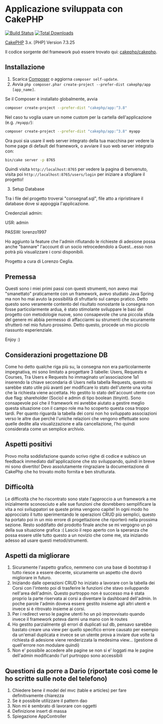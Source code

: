 # Applicazione sviluppata con CakePHP

[![Build Status](https://img.shields.io/travis/cakephp/app/master.svg?style=flat-square)](https://travis-ci.org/cakephp/app)
[![Total Downloads](https://img.shields.io/packagist/dt/cakephp/app.svg?style=flat-square)](https://packagist.org/packages/cakephp/app)

[CakePHP](https://cakephp.org) 3.x.
[PHP] Version 7.3.25

Il codice sorgente del framework può essere trovato qui: [cakephp/cakephp](https://github.com/cakephp/cakephp).

## Installazione

1. Scarica [Composer](https://getcomposer.org/doc/00-intro.md) o aggiorna `composer self-update`.
2. Avvia `php composer.phar create-project --prefer-dist cakephp/app [app_name]`.

Se il Composer è installato globalmente, avvia

```bash
composer create-project --prefer-dist "cakephp/app:^3.8"
```

Nel caso tu voglia usare un nome custom per la cartella dell'applicazione (e.g. `/myapp/`):

```bash
composer create-project --prefer-dist "cakephp/app:^3.8" myapp
```

Ora puoi sia usare il web server integrato della tua macchina per vedere la home page di default del framework, o avviare il suo web server integrato con:

```bash
bin/cake server -p 8765
```

Quindi visita `http://localhost:8765` per vedere la pagina di benvenuto, visita poi `http://localhost:8765/users/login` per iniziare a sfogliare il progetto!

3. Setup Database

Tra i file del progetto troverai "consegnaf.sql", file atto a ripristinare il database dove si appoggia l'applicazione.

Credenziali admin:

USR:   admin

PASSW: lorenzo1997

Ho aggiunto la feature che l'admin rifiutando le richieste di adesione possa anche "bannare" l'account di un socio retrocedendolo a Guest...esso non potrà più visualizzare i corsi disponibili.

Progetto a cura di Lorenzo Ceglia.

## Premessa

Questi sono i miei primi passi con questi strumenti, non avevo mai "smanettato" praticamente con un framework, avevo studiato Java Spring ma non ho mai avuto la possibilità
di sfruttarlo sul campo pratico.
Detto questo sono veramente contento del risultato nonostante la consegna non fosse particolarmente ardua, è stato stimolante sviluppare le basi del progetto con metodologie nuove, sono consapevole che una piccola sfida del genere mi abbia permesso di affacciarmi su strumenti che sicuramente sfrutterò nel mio futuro prossimo.
Detto questo, procede un mio piccolo riassunto esperienziale.

Enjoy :)


## Considerazioni progettazione DB

Come ho detto qualche riga più su, la consegna non era particolarmente impegnativa, mi sono limitato a progettare 3 tabelle: Users, Requests e Courses,
Tra Users e Requests ho immaginato un'associazione 1a1 inserendo la chiave secondaria di Users nella tabella Requests, questo mi sarebbe stato utile più avanti per modificare lo stato dell'utente una volta che la richiesta viene accettata.
Ho gestito lo stato dell'account utente con due flag: shareholder (Socio) e admin di tipo boolean (tinyint).
Sono consapevole poi che il framework mi avrebbe aiutato a gestire meglio questa situazione con il campo role ma ho scoperto questa cosa troppo tardi.
Per quanto riguarda la tabella dei corsi non ho sviluppato associazioni verso le altre due perchè l'uniche relazioni che vengono effettuate sono quelle dedite alla visualizzazione e alla cancellazione, l'ho quindi considerata come un semplice archivio.


## Aspetti positivi

Provo molta soddisfazione quando scrivo righe di codice e subisco un feedback immediato dall'applicazione che sto sviluppando, quindi in breve mi sono divertito!
Devo assolutamente ringraziare la documentazione di CakePhp che ho trovato molto fornita e ben strutturata.


## Difficoltà

Le difficoltà che ho riscontrato sono state l'approccio a un framework a me inizialmente sconosciuto e alle sue funzioni che dovrebbero semplificare la vita a noi sviluppatori se queste prima vengono capite!
In ogni modo ho approcciato il tutto sperimentando le operazioni CRUD più semplici, questo ha portato poi in un mio errore di progettazione che riporterò nella prossima sezione.
Resto soddifatto del prodotto finale anche se mi vergogno un pò della sua situazione grafica :(
Lascio il repo aperto con la speranza che possa essere utile tutto questo a un novizio che come me, sta iniziando adesso ad usare questi metodi/strumenti.




## Aspetti da migliorare

1. Sicuramente l'aspetto grafico, nemmeno con una base di bootstrap il tutto riesce a essere decente, sicuramente un aspetto che dovrò migliorare in futuro.
2. Iniziando dalle operazioni CRUD ho iniziato a lavorare con la tabella dei Corsi con l'intento poi di trasferire le funzioni che stavo sviluppando nell'area dell'admin.
   Questo purtroppo non è successo ma è stata proprio la parte riservata ai corsi a diventare la dashboard dell'admin. In poche parole l'admin doveva essere gestito insieme agli    altri utenti e invece si è ritrovato insieme ai corsi.
3. Per i redirect verso le pagine utenti ho un pò improvvisato quando invece il framework poteva darmi una mano con le routes
4. Ho gestito parzialmente gli errori di duplicati sul db, pensavo sarebbe bastato creare una view per quello specifico errore causato per esempio da un'email duplicata  e          invece se un utente prova a inviare due volte la richiesta di adesione viene renderizzata la medesima view... (gestione di quell'errore non modulare quindi) 
5. Non e' possibile accedere alle pagine se non si e' loggati ma le pagine dell'admin modificando l'url purtroppo sono accessibili


## Questioni da porre a Dario (riportate così come le ho scritte sulle note del telefono)

1. Chiedere bene il model del mvc (table e articles) per fare definitivamente chiarezza
2. Se è possibile utilizzare il pattern dao
3. Non mi è sembrato di lavorare con oggetti
4. Definizione insert di massa
5. Spiegazione AppController
